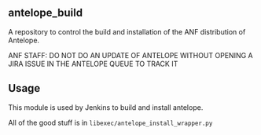 antelope_build
--------------

A repository to control the build and installation of the ANF distribution of
Antelope.


ANF STAFF:
DO NOT DO AN UPDATE OF ANTELOPE WITHOUT OPENING A JIRA ISSUE IN THE ANTELOPE
QUEUE TO TRACK IT

Usage
-----

This module is used by Jenkins to build and install antelope.

All of the good stuff is in ```libexec/antelope_install_wrapper.py```
